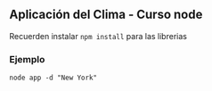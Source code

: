 ## Aplicación del Clima - Curso node

Recuerden instalar ```npm install``` para las librerias

### Ejemplo

```
node app -d "New York"
```
